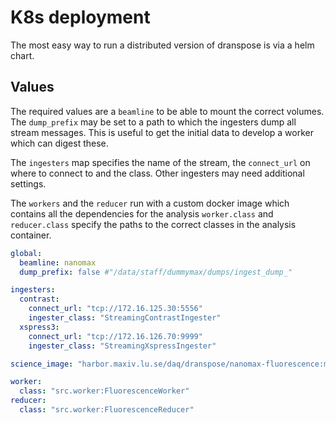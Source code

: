 # K8s deployment

The most easy way to run a distributed version of dranspose is via a helm chart.


## Values

The required values are a `beamline` to be able to mount the correct volumes.
The `dump_prefix` may be set to a path to which the ingesters dump all stream messages.
This is useful to get the initial data to develop a worker which can digest these.

The `ingesters` map specifies the name of the stream, the `connect_url` on where to connect to and the class.
Other ingesters may need additional settings.

The `workers` and the `reducer` run with a custom docker image which contains all the dependencies for the analysis
`worker.class` and `reducer.class` specify the paths to the correct classes in the analysis container.

```yaml
global:
  beamline: nanomax
  dump_prefix: false #"/data/staff/dummymax/dumps/ingest_dump_"

ingesters:
  contrast:
    connect_url: "tcp://172.16.125.30:5556"
    ingester_class: "StreamingContrastIngester"
  xspress3:
    connect_url: "tcp://172.16.126.70:9999"
    ingester_class: "StreamingXspressIngester"

science_image: "harbor.maxiv.lu.se/daq/dranspose/nanomax-fluorescence:main"

worker:
  class: "src.worker:FluorescenceWorker"
reducer:
  class: "src.worker:FluorescenceReducer"
```
